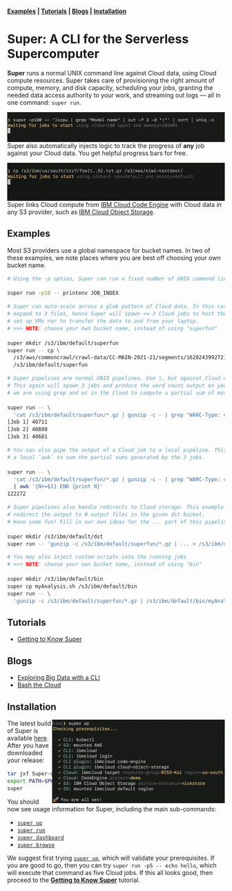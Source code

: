 #### [Examples](#examples)  | [Tutorials](#tutorials) | [Blogs](#blogs) | [Installation](#installation)

# Super: A CLI for the Serverless Supercomputer

**Super** runs a normal UNIX command line against Cloud data, using
Cloud compute resources. Super takes care of provisioning the right
amount of compute, memory, and disk capacity, scheduling your jobs,
granting the needed data access authority to your work, and streaming
out logs &mdash; all in one command: `super run`.

<img title="Super takes a normal UNIX command line, and runs it in parallel, in the Cloud" alt="Super auto-scales normal UNIX command lines" src="docs/blogs/1-Super-Overview/super-lscpu-100-with-progress.gif" align="right" width="550">

Super also automatically injects logic to track the progress of
**any** job against your Cloud data. You get helpful progress bars for
free.

<img title="Super can copy your Cloud data rapidly, across providers or regions within the Cloud" alt="Animated GIF of super copy" src="docs/blogs/1-Super-Overview/super-cp-5-with-progress.gif" align="right" width="550">

Super links Cloud compute from [IBM Cloud Code
Engine](https://www.ibm.com/cloud/code-engine) with Cloud data in any
S3 provider, such as [IBM Cloud Object
Storage](https://www.ibm.com/cloud/object-storage).

## Examples

Most S3 providers use a global namespace for bucket names. In two of
these examples, we note places where you are best off choosing your
own bucket name.

```sh
# Using the -p option, Super can run a fixed number of UNIX command lines, in the Cloud

super run -p10 -- printenv JOB_INDEX
```

```sh
# Super can auto-scale across a glob pattern of Cloud data. In this case, the glob will
# expand to 3 files, hence Super will spawn <= 3 Cloud jobs to host the copy. No need to
# set up VMs nor to transfer the data to and from your laptop.
# >>> NOTE: choose your own bucket name, instead of using "superfun"

super mkdir /s3/ibm/default/superfun
super run -- cp \
  /s3/aws/commoncrawl/crawl-data/CC-MAIN-2021-21/segments/1620243992721.31/wet/*-0000{1,2,3}.warc.wet.gz \
  /s3/ibm/default/superfun
```

```sh
# Super pipelines are normal UNIX pipelines. Use |, but against Cloud data and compute.
# This again will spawn 3 jobs and produce the word count output on your console. Here
# we are using grep and wc in the Cloud to compute a partial sum of matches.

super run -- \
  'cat /s3/ibm/default/superfun/*.gz | gunzip -c - | grep "WARC-Type: conversion" | wc -l'
[Job 1] 40711
[Job 2] 40880
[Job 3] 40681
```

```sh
# You can also pipe the output of a Cloud job to a local pipeline. This pipeline uses
# a local `awk` to sum the partial sums generated by the 3 jobs.

super run -- \
  'cat /s3/ibm/default/superfun/*.gz | gunzip -c - | grep "WARC-Type: conversion" | wc -l' \
  | awk '{N+=$1} END {print N}'
122272
```

```sh
# Super pipelines also handle redirects to Cloud storage. This example will
# redirect the output to N output files in the given dst bucket.
# Have some fun! Fill in our own ideas for the ... part of this pipeline.

super mkdir /s3/ibm/default/dst
super run -- 'gunzip -c /s3/ibm/default/superfun/*.gz | ... > /s3/ibm/default/dst'
```

```sh
# You may also inject custom scripts into the running jobs
# >>> NOTE: choose your own bucket name, instead of using "bin"

super mkdir /s3/ibm/default/bin
super cp myAnalysis.sh /s3/ibm/default/bin
super run -- \
  'gunzip -c /s3/ibm/default/superfun/*.gz | /s3/ibm/default/bin/myAnalysis.sh > /s3/ibm/default/dst'
```

## Tutorials

- [Getting to Know Super](docs/tutorial/basics/#readme)

## Blogs

- [Exploring Big Data with a CLI](https://medium.com/the-graphical-terminal/exploring-big-data-with-a-cli-59af31d38756)
- [Bash the Cloud](docs/blogs/1-Super-Overview/README.md#readme)

## Installation

<img title="The super up command helps you with prerequisites" alt="The super up command helps you with prerequisites" src="docs/tutorial/basics/super-up.png" align="right" width="400">

The latest build of Super is available
[here](https://github.com/IBM/super/releases). After you have downloaded
your release:

```sh
tar jxf Super-darwin-x64.tar.bz2
export PATH=$PWD/Super-darwin-x64/Super.app/Contents/Resources:$PATH
super
```

You should now see usage information for Super, including the main
sub-commands:
- [`super up`](docs/commands/super-up.md)
- [`super run`](docs/commands/super-run.md)
- [`super dashboard`](docs/tutorial/basics/super-dashboard.md)
- [`super browse`](docs/tutorial/basics/super-browse.md)

We suggest first trying [`super up`](docs/commands/super-up.md), which
will validate your prerequisites. If you are good to go, then you can
try `super run -p5 -- echo hello`, which will execute that command as
five Cloud jobs. If this all looks good, then proceed to the
[**Getting to Know Super**](docs/tutorial/basics#readme) tutorial.
